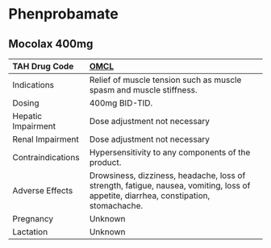 # Phenprobamate

## Mocolax 400mg

| TAH Drug Code      | [OMCL](https://www.tahsda.org.tw/drugs/hissearch.php?drug_code=OMCL)                                                                 |
|:-------------------|:-------------------------------------------------------------------------------------------------------------------------------------|
| Indications        | Relief of muscle tension such as muscle spasm and muscle stiffness.                                                                  |
| Dosing             | 400mg BID-TID.                                                                                                                       |
| Hepatic Impairment | Dose adjustment not necessary                                                                                                        |
| Renal Impairment   | Dose adjustment not necessary                                                                                                        |
| Contraindications  | Hypersensitivity to any components of the product.                                                                                   |
| Adverse Effects    | Drowsiness, dizziness, headache, loss of strength, fatigue, nausea, vomiting, loss of appetite, diarrhea, constipation, stomachache. |
| Pregnancy          | Unknown                                                                                                                              |
| Lactation          | Unknown                                                                                                                              |

